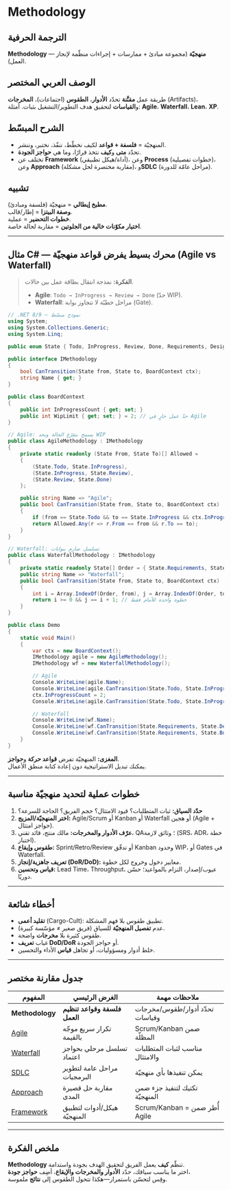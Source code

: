 # **Methodology**

## الترجمة الحرفية  
**Methodology** — **منهجيّة** (مجموعة مبادئ + ممارسات + إجراءات منظّمة لإنجاز العمل).

## الوصف العربي المختصر  
طريقة عمل **مقنَّنة** تحدّد **الأدوار**، **الطقوس** (اجتماعات)، **المخرجات** (Artifacts)،  
و**القياسات** لتحقيق هدف التطوير/التشغيل بثبات. أمثلة: **Agile**، **Waterfall**، **Lean**، **XP**.

## الشرح المبسّط  
- المنهجيّة = **فلسفة + قواعد** لكيف نخطّط، ننفّذ، نختبر، وننشر.  
- تحدّد **متى** و**كيف** نتخذ قرارًا، وما هي **حواجز الجودة**.  
- تختلف عن **Framework** (أداة/هيكل تطبيقي)، وعن **Process** (خطوات تفصيلية)،  
  وعن **Approach** (مقاربة مختصرة لحل مشكلة)، و**SDLC** (مراحل عامّة للدورة).

## تشبيه  
**مطبخ إيطالي** = منهجيّة (فلسفة ومبادئ).  
**وصفة البيتزا** = إطار/قالب.  
**خطوات التحضير** = عملية.  
**اختيار مكوّنات خالية من الجلوتين** = مقاربة لحالة خاصة.

---

## مثال C# — محرك بسيط يفرض قواعد منهجيّة (Agile vs Waterfall)

> **الفكرة:** نمذجة انتقال بطاقة عمل بين حالات.  
> - **Agile**: `Todo → InProgress → Review → Done` (حدّ WIP).  
> - **Waterfall**: مراحل خطيّة لا تتجاوز بوابة (Gate).

```csharp
// .NET 8/9 — نموذج مبسّط
using System;
using System.Collections.Generic;
using System.Linq;

public enum State { Todo, InProgress, Review, Done, Requirements, Design, Build, Test, Deploy }

public interface IMethodology
{
    bool CanTransition(State from, State to, BoardContext ctx);
    string Name { get; }
}

public class BoardContext
{
    public int InProgressCount { get; set; }
    public int WipLimit { get; set; } = 2; // حدّ عمل جارٍ في Agile
}

// Agile: يسمح بتفرّغ الحالة وبحد WIP
public class AgileMethodology : IMethodology
{
    private static readonly (State From, State To)[] Allowed =
    {
        (State.Todo, State.InProgress),
        (State.InProgress, State.Review),
        (State.Review, State.Done)
    };

    public string Name => "Agile";
    public bool CanTransition(State from, State to, BoardContext ctx)
    {
        if (from == State.Todo && to == State.InProgress && ctx.InProgressCount >= ctx.WipLimit) return false;
        return Allowed.Any(r => r.From == from && r.To == to);
    }
}

// Waterfall: تسلسل صارم ببوابات
public class WaterfallMethodology : IMethodology
{
    private static readonly State[] Order = { State.Requirements, State.Design, State.Build, State.Test, State.Deploy };
    public string Name => "Waterfall";
    public bool CanTransition(State from, State to, BoardContext ctx)
    {
        int i = Array.IndexOf(Order, from), j = Array.IndexOf(Order, to);
        return i >= 0 && j == i + 1; // خطوة واحدة للأمام فقط
    }
}

public class Demo
{
    static void Main()
    {
        var ctx = new BoardContext();
        IMethodology agile = new AgileMethodology();
        IMethodology wf = new WaterfallMethodology();

        // Agile
        Console.WriteLine(agile.Name);
        Console.WriteLine(agile.CanTransition(State.Todo, State.InProgress, ctx)); // True
        ctx.InProgressCount = 2;
        Console.WriteLine(agile.CanTransition(State.Todo, State.InProgress, ctx)); // False (WIP)

        // Waterfall
        Console.WriteLine(wf.Name);
        Console.WriteLine(wf.CanTransition(State.Requirements, State.Design, ctx)); // True
        Console.WriteLine(wf.CanTransition(State.Requirements, State.Build, ctx));  // False
    }
}
```

**المغزى:** المنهجيّة تفرض **قواعد حركة** و**حواجز**.  
يمكنك تبديل الاستراتيجية دون إعادة كتابة منطق الأعمال.

---

## خطوات عملية لتحديد منهجيّة مناسبة
1. **حدّد السياق:** ثبات المتطلبات؟ قيود الامتثال؟ حجم الفريق؟ الحاجة للسرعة؟  
2. **اختر المنهجيّة/المزيج:** Agile/Scrum أو Kanban أو Waterfall أو هجين (Agile + حواجز امتثال).  
3. **عرّف الأدوار والمخرجات:** مالك منتج، قائد تقني، QA؛ وثائق لازمة (SRS، ADR، خطة اختبار).  
4. **طقوس وإيقاع:** Sprint/Retro/Review أو تدفّق Kanban وحدود WIP، أو Gates في Waterfall.  
5. **تعريف جاهزية/إنجاز (DoR/DoD):** معايير دخول وخروج لكل خطوة.  
6. **قياس وتحسين:** Lead Time، Throughput، عيوب/إصدار، التزام بالمواعيد؛ حسّن دوريًا.

---

## أخطاء شائعة
- **تقليد أعمى** (Cargo-Cult): تطبيق طقوس بلا فهم المشكلة.  
- عدم **تفصيل المنهجيّة** للسياق (فريق صغير ≠ مؤسّسة كبيرة).  
- طقوس كثيرة بلا **مخرجات** واضحة.  
- غياب **تعريف DoD/DoR** أو حواجز الجودة.  
- خلط أدوار ومسؤوليات، أو تجاهل **قياس** الأداء والتحسين.

---

## جدول مقارنة مختصر

| المفهوم                   | الغرض الرئيسي                | ملاحظات مهمة                    |
| ------------------------- | ---------------------------- | ------------------------------- |
| **Methodology**           | **فلسفة وقواعد تنظيم العمل** | تحدّد أدوار/طقوس/مخرجات وقياسات  |
| [Agile](agile.md)         | تكرار سريع موجّه بالقيمة      | Scrum/Kanban ضمن المظلّة         |
| [Waterfall](waterfall.md) | تسلسل مرحلي بحواجز اعتماد    | مناسب لثبات المتطلبات والامتثال |
| [SDLC](sdlc.md)           | مراحل عامة لتطوير البرمجيات  | يمكن تنفيذها بأي منهجيّة         |
| [Approach](approach.md)   | مقاربة حل قصيرة المدى        | تكتيك لتنفيذ جزء ضمن المنهجيّة   |
| [Framework](framework.md) | هيكل/أدوات لتطبيق المنهجيّة   | Scrum/Kanban = أُطر ضمن Agile    |

---

## ملخص الفكرة  
**Methodology** تنظّم **كيف** يعمل الفريق لتحقيق الهدف بجودة واستدامة.  
اختر ما يناسب سياقك، حدّد **الأدوار والمخرجات والإيقاع**، أضِف **حواجز جودة**،  
وقِس لتحسّن باستمرار—هكذا تتحول الطقوس إلى **نتائج** ملموسة. 
